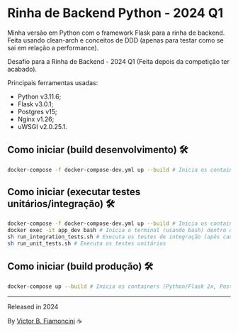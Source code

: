 # Rinha de Backend Python - 2024 Q1

Minha versão em Python com o framework Flask para a rinha de backend. Feita usando clean-arch e conceitos de DDD (apenas para testar como se sai em relação a performance).

Desafio para a Rinha de Backend - 2024 Q1 (Feita depois da competição ter acabado).

Principais ferramentas usadas:

- Python v3.11.6;
- Flask v3.0.1;
- Postgres v15;
- Nginx v1.26;
- uWSGI v2.0.25.1.

## Como iniciar (build desenvolvimento) 🛠

```bash
docker-compose -f docker-compose-dev.yml up --build # Inicia os containers (Python/Flask e Postgres) e executa o servidor Flask em modo debug
```

## Como iniciar (executar testes unitários/integração) 🛠

```bash
docker-compose -f docker-compose-dev.yml up --build # Inicia os containers (Python/Flask e Postgres) e executa o servidor Flask em modo debug
docker exec -it app_dev bash # Inicia o terminal (usando bash) dentro do container Python
sh run_integration_tests.sh # Executa os testes de integração (após cada teste o Postgres é dropado e iniciado novamente)
sh run_unit_tests.sh # Executa os testes unitários
```

## Como iniciar (build produção) 🛠

```bash
docker-compose up --build # Inicia os containers (Python/Flask 2x, Postgres e Nginx) e executa as instâncias Python usando uWSGI
```

----------
Released in 2024

By [Victor B. Fiamoncini](https://github.com/Victor-Fiamoncini) ☕️


